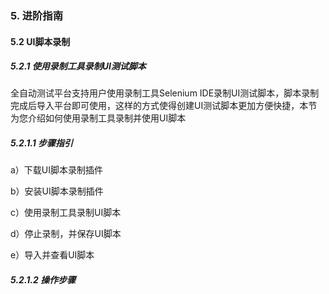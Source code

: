 ### 5. 进阶指南 

#### 5.2 UI脚本录制 

##### 5.2.1 使用录制工具录制UI测试脚本

全自动测试平台支持用户使用录制工具Selenium IDE录制UI测试脚本，脚本录制完成后导入平台即可使用，这样的方式使得创建UI测试脚本更加方便快捷，本节为您介绍如何使用录制工具录制并使用UI脚本

##### 5.2.1.1 步骤指引

a）下载UI脚本录制插件

b）安装UI脚本录制插件

c）使用录制工具录制UI脚本

d）停止录制，并保存UI脚本

e）导入并查看UI脚本

##### 5.2.1.2 操作步骤
